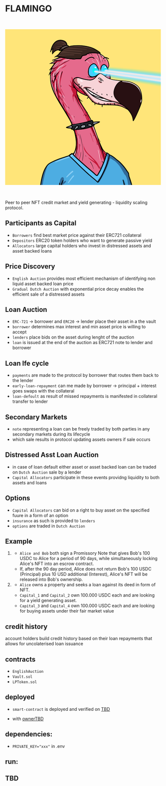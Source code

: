# FLAMINGO

<br/>
<p align="center">
<img src="img/flamingo.png">
</a>
</p>
<br/>

Peer to peer NFT credit market and yield generating - liquidity scaling protocol.

## Participants as Capital

- `Borrowers` find best market price against their ERC721 collateral
- `Depositors` ERC20 token holders who want to generate passive yield
- `Allocators` large capital holders who invest in distressed assets and asset backed loans

## Price Discovery

- `English Auction` provides most efficient mechanism of identifying non liquid asset backed loan price
- `Gradual Dutch Auction` with exponential price decay enables the efficient sale of a distressed assets

## Loan Auction

- `ERC-721` -> borrower and `ERC20` -> lender place their asset in a the vault
- `borrower` determines max interest and min asset price is willing to accept
- `lenders` place bids on the asset during lenght of the auction
- `loan` is issued at the end of the auction as ERC721 note to lender and borrower

## Loan lfe cycle

- `payments` are made to the protocol by borrower that routes them back to the lender
- `early-loan-repayment` can me made by borrower -> principal + interest goes swaps with the collateral
- `loan-defoult` as result of missed repayments is manifested in collateral transfer to lender

## Secondary Markets

- `note` representing a loan can be freely traded by both parties in any secondary markets during its lifecycle
- which sale results in protocol updating assets owners if sale occurs

## Distressed Asst Loan Auction

- in case of loan default either asset or asset backed loan can be traded on `Dutch Auction` sale by a lender
- `Capital Allocators` participate in these events providng liquidity to both assets and loans

## Options

- `Capital Allocators` can bid on a right to buy asset on the specified fuure in a form of an option
- `insurance` as such is provided to `lenders`
- `options` are traded in `Dutch Auction`

## Example

1.  - `Alice and Bob` both sign a Promissory Note that gives Bob's 100 USDC to Alice for a period of 90 days, while simultaneously locking Alice's NFT into an escrow contract.
    - If, after the 90 day period, Alice does not return Bob's 100 USDC (Principal) plus 10 USD additional (Interest), Alice's NFT will be released into Bob's ownership.

2.  - `Alice` owns a property and seeks a loan against its deed in form of NFT.
    - `Capital_1` and `Capital_2` own 100.000 USDC each and are looking for a yield generating asset.
    - `Capital_3` and `Capital_4` own 100.000 USDC each and are looking for buying assets under their fair market value

## credit history

account holders build credit history based on their loan repayments that allows for uncolaterised loan issuance

## contracts

- `EnglishAuction`
- `Vault.sol`
- `LPToken.sol`

## deployed

- `smart-contract` is deployed and verified on [TBD]()

- with [ownerTBD]()

## dependencies:

- `PRIVATE_KEY="xxx"` in .env

## run:

## TBD
